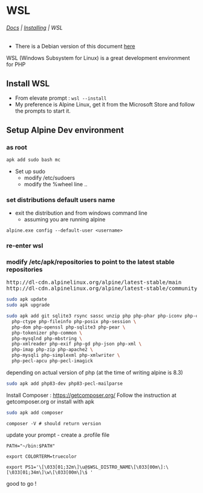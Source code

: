 # WSL

###### <navbar>[Docs](/docs/) | [Installing](/docs/Readme) | WSL</navbar>

* There is a Debian version of this document [here](installing-wsl-debian.md)

WSL (Windows Subsystem for Linux) is a great development environment for PHP

## Install WSL
  * From elevate prompt : `wsl --install`
  * My preference is Alpine Linux, get it from the Microsoft Store and follow the prompts to start it.

## Setup Alpine Dev environment

### as root

```sh
apk add sudo bash mc
```

* Set up sudo
  * modify /etc/sudoers
  * modify the %wheel line ..

### set distributions default users name

* exit the distribution and from windows command line
  * assuming you are running alpine
```
alpine.exe config --default-user <username>
```

### re-enter wsl

### modify /etc/apk/repositories to point to the latest stable repositories

<pre>
http://dl-cdn.alpinelinux.org/alpine/latest-stable/main
http://dl-cdn.alpinelinux.org/alpine/latest-stable/community
</pre>


```sh
sudo apk update
sudo apk upgrade

sudo apk add git sqlite3 rsync sassc unzip php php-phar php-iconv php-curl \
  php-ctype php-fileinfo php-posix php-session \
  php-dom php-openssl php-sqlite3 php-pear \
  php-tokenizer php-common \
  php-mysqlnd php-mbstring \
  php-xmlreader php-exif php-gd php-json php-xml \
  php-imap php-zip php-apache2 \
  php-mysqli php-simplexml php-xmlwriter \
  php-pecl-apcu php-pecl-imagick
```

depending on actual version of php (at the time of writing alpine is 8.3)

```sh
sudo apk add php83-dev php83-pecl-mailparse
```

Install Composer : https://getcomposer.org/
Follow the instruction at getcomposer.org or install with apk

```sh
sudo apk add composer
```

```
composer -V # should return version
```

update your prompt - create a .profile file
```
PATH="~/bin:$PATH"

export COLORTERM=truecolor

export PS1='\[\033[01;32m\]\u@$WSL_DISTRO_NAME\[\033[00m\]:\[\033[01;34m\]\w\[\033[00m\]\$ '
```

good to go !
